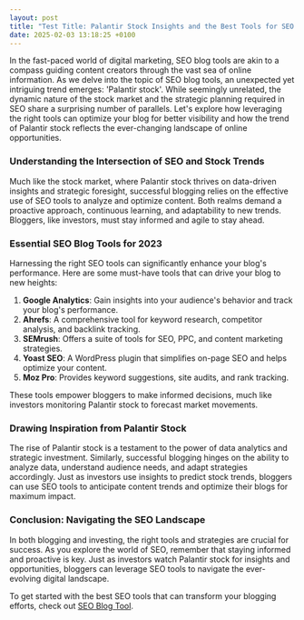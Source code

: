 ```yaml
---
layout: post
title: "Test Title: Palantir Stock Insights and the Best Tools for SEO Blogging"
date: 2025-02-03 13:18:25 +0100
---
```



In the fast-paced world of digital marketing, SEO blog tools are akin to a compass guiding content creators through the vast sea of online information. As we delve into the topic of SEO blog tools, an unexpected yet intriguing trend emerges: 'Palantir stock'. While seemingly unrelated, the dynamic nature of the stock market and the strategic planning required in SEO share a surprising number of parallels. Let's explore how leveraging the right tools can optimize your blog for better visibility and how the trend of Palantir stock reflects the ever-changing landscape of online opportunities.

### Understanding the Intersection of SEO and Stock Trends

Much like the stock market, where Palantir stock thrives on data-driven insights and strategic foresight, successful blogging relies on the effective use of SEO tools to analyze and optimize content. Both realms demand a proactive approach, continuous learning, and adaptability to new trends. Bloggers, like investors, must stay informed and agile to stay ahead.

### Essential SEO Blog Tools for 2023

Harnessing the right SEO tools can significantly enhance your blog's performance. Here are some must-have tools that can drive your blog to new heights:

1. **Google Analytics**: Gain insights into your audience's behavior and track your blog's performance.
2. **Ahrefs**: A comprehensive tool for keyword research, competitor analysis, and backlink tracking.
3. **SEMrush**: Offers a suite of tools for SEO, PPC, and content marketing strategies.
4. **Yoast SEO**: A WordPress plugin that simplifies on-page SEO and helps optimize your content.
5. **Moz Pro**: Provides keyword suggestions, site audits, and rank tracking.

These tools empower bloggers to make informed decisions, much like investors monitoring Palantir stock to forecast market movements.

### Drawing Inspiration from Palantir Stock

The rise of Palantir stock is a testament to the power of data analytics and strategic investment. Similarly, successful blogging hinges on the ability to analyze data, understand audience needs, and adapt strategies accordingly. Just as investors use insights to predict stock trends, bloggers can use SEO tools to anticipate content trends and optimize their blogs for maximum impact.

### Conclusion: Navigating the SEO Landscape

In both blogging and investing, the right tools and strategies are crucial for success. As you explore the world of SEO, remember that staying informed and proactive is key. Just as investors watch Palantir stock for insights and opportunities, bloggers can leverage SEO tools to navigate the ever-evolving digital landscape.

To get started with the best SEO tools that can transform your blogging efforts, check out [SEO Blog Tool](https://seoblogtool.com/).